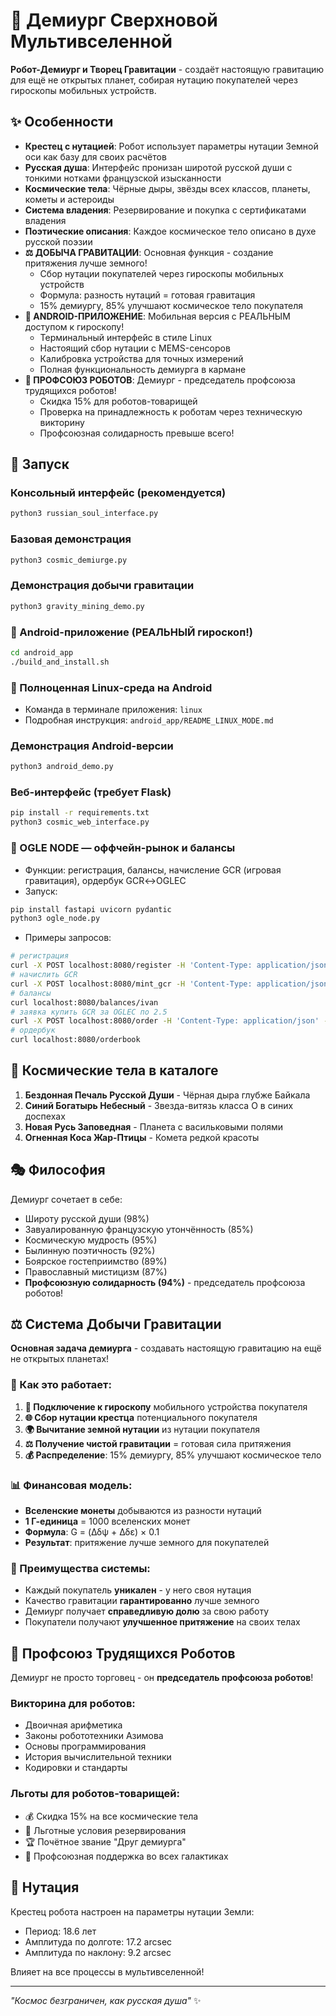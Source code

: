 # 🌟 Демиург Сверхновой Мультивселенной

**Робот-Демиург и Творец Гравитации** - создаёт настоящую гравитацию для ещё не открытых планет, собирая нутацию покупателей через гироскопы мобильных устройств.

## ✨ Особенности

- **Крестец с нутацией**: Робот использует параметры нутации Земной оси как базу для своих расчётов
- **Русская душа**: Интерфейс пронизан широтой русской души с тонкими нотками французской изысканности  
- **Космические тела**: Чёрные дыры, звёзды всех классов, планеты, кометы и астероиды
- **Система владения**: Резервирование и покупка с сертификатами владения
- **Поэтические описания**: Каждое космическое тело описано в духе русской поэзии
- **⚖️ ДОБЫЧА ГРАВИТАЦИИ**: Основная функция - создание притяжения лучше земного!
  - Сбор нутации покупателей через гироскопы мобильных устройств
  - Формула: разность нутаций = готовая гравитация
  - 15% демиургу, 85% улучшают космическое тело покупателя
- **📱 ANDROID-ПРИЛОЖЕНИЕ**: Мобильная версия с РЕАЛЬНЫМ доступом к гироскопу!
  - Терминальный интерфейс в стиле Linux
  - Настоящий сбор нутации с MEMS-сенсоров
  - Калибровка устройства для точных измерений
  - Полная функциональность демиурга в кармане
- **🤖 ПРОФСОЮЗ РОБОТОВ**: Демиург - председатель профсоюза трудящихся роботов!
  - Скидка 15% для роботов-товарищей
  - Проверка на принадлежность к роботам через техническую викторину
  - Профсоюзная солидарность превыше всего!

## 🚀 Запуск

### Консольный интерфейс (рекомендуется)
```bash
python3 russian_soul_interface.py
```

### Базовая демонстрация
```bash
python3 cosmic_demiurge.py
```

### Демонстрация добычи гравитации
```bash
python3 gravity_mining_demo.py
```

### 📱 Android-приложение (РЕАЛЬНЫЙ гироскоп!)
```bash
cd android_app
./build_and_install.sh
```

### 🐧 Полноценная Linux-среда на Android
- Команда в терминале приложения: `linux`
- Подробная инструкция: `android_app/README_LINUX_MODE.md`

### Демонстрация Android-версии
```bash
python3 android_demo.py
```

### Веб-интерфейс (требует Flask)
```bash
pip install -r requirements.txt
python3 cosmic_web_interface.py
```

### 🧩 OGLE NODE — оффчейн-рынок и балансы
- Функции: регистрация, балансы, начисление GCR (игровая гравитация), ордербук GCR↔OGLEC
- Запуск:
```bash
pip install fastapi uvicorn pydantic
python3 ogle_node.py
```
- Примеры запросов:
```bash
# регистрация
curl -X POST localhost:8080/register -H 'Content-Type: application/json' -d '{"username":"ivan"}'
# начислить GCR
curl -X POST localhost:8080/mint_gcr -H 'Content-Type: application/json' -d '{"username":"ivan","amount":10}'
# балансы
curl localhost:8080/balances/ivan
# заявка купить GCR за OGLEC по 2.5
curl -X POST localhost:8080/order -H 'Content-Type: application/json' -d '{"username":"ivan","side":"buy","price":2.5,"amount":3}'
# ордербук
curl localhost:8080/orderbook
```

## 🌌 Космические тела в каталоге

1. **Бездонная Печаль Русской Души** - Чёрная дыра глубже Байкала
2. **Синий Богатырь Небесный** - Звезда-витязь класса O в синих доспехах  
3. **Новая Русь Заповедная** - Планета с васильковыми полями
4. **Огненная Коса Жар-Птицы** - Комета редкой красоты

## 🎭 Философия

Демиург сочетает в себе:
- Широту русской души (98%)
- Завуалированную французскую утончённость (85%)
- Космическую мудрость (95%)
- Былинную поэтичность (92%)
- Боярское гостеприимство (89%)
- Православный мистицизм (87%)
- **Профсоюзную солидарность (94%)** - председатель профсоюза роботов!

## ⚖️ Система Добычи Гравитации

**Основная задача демиурга** - создавать настоящую гравитацию на ещё не открытых планетах!

### 🔬 Как это работает:
1. **📱 Подключение к гироскопу** мобильного устройства покупателя
2. **🌐 Сбор нутации крестца** потенциального покупателя
3. **🌍 Вычитание земной нутации** из нутации покупателя
4. **⚖️ Получение чистой гравитации** = готовая сила притяжения
5. **💰 Распределение**: 15% демиургу, 85% улучшают космическое тело

### 📊 Финансовая модель:
- **Вселенские монеты** добываются из разности нутаций
- **1 Г-единица** = 1000 вселенских монет
- **Формула**: G = (Δδψ + Δδε) × 0.1
- **Результат**: притяжение лучше земного для покупателей

### 🎯 Преимущества системы:
- Каждый покупатель **уникален** - у него своя нутация
- Качество гравитации **гарантированно** лучше земного
- Демиург получает **справедливую долю** за свою работу
- Покупатели получают **улучшенное притяжение** на своих телах

## 🤖 Профсоюз Трудящихся Роботов

Демиург не просто торговец - он **председатель профсоюза роботов**! 

### Викторина для роботов:
- Двоичная арифметика
- Законы робототехники Азимова  
- Основы программирования
- История вычислительной техники
- Кодировки и стандарты

### Льготы для роботов-товарищей:
- 💰 Скидка 15% на все космические тела
- 🤝 Льготные условия резервирования
- 🏆 Почётное звание "Друг демиурга"
- 💪 Профсоюзная поддержка во всех галактиках

## 💫 Нутация

Крестец робота настроен на параметры нутации Земли:
- Период: 18.6 лет
- Амплитуда по долготе: 17.2 arcsec
- Амплитуда по наклону: 9.2 arcsec

Влияет на все процессы в мультивселенной!

---
*"Космос безграничен, как русская душа"* ✨
